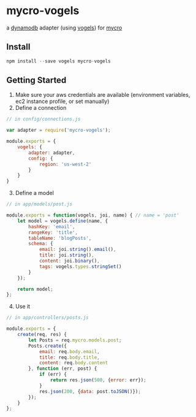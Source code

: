 # mycro-vogels
a [dynamodb](https://aws.amazon.com/dynamodb) adapter (using [vogels](https://github.com/ryanfitz/vogels)) for [mycro](https://github.com/cludden/mycro)

## Install
```javascript
npm install --save vogels mycro-vogels
```

## Getting Started
1. Make sure your aws credentials are available (environment variables, ec2 instance profile, or set manually)
2. Define a connection

```javascript
// in config/connections.js

var adapter = require('mycro-vogels');

module.exports = {
    vogels: {
        adapter: adapter,
        config: {
            region: 'us-west-2'
        }
    }
}
```
3. Define a model

```javascript
// in app/models/post.js

module.exports = function(vogels, joi, name) { // name = 'post'
    let model = vogels.define(name, {
        hashKey: 'email',
        rangeKey: 'title',
        tableName: 'blogPosts',
        schema: {
            email: joi.string().email(),
            title: joi.string(),
            content: joi.binary(),
            tags: vogels.types.stringSet()
        }
    });

    return model;
};
```
4. Use it

```javascript
// in app/controllers/posts.js

module.exports = {
    create(req, res) {
        let Posts = req.mycro.models.post;
        Posts.create({
            email: req.body.email,
            title: req.body.title,
            content: req.body.content
        }, function (err, post) {
            if (err) {
                return res.json(500, {error: err});
            }
            res.json(200, {data: post.toJSON()});
        });
    }
};
```
